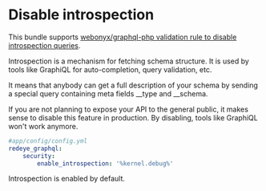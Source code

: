 Disable introspection
=====================

This bundle supports [webonyx/graphql-php validation rule to disable introspection queries](http://webonyx.github.io/graphql-php/security/#disabling-introspection).

Introspection is a mechanism for fetching schema structure. It is used by tools like GraphiQL for auto-completion, query validation, etc.

It means that anybody can get a full description of your schema by sending a special query containing meta fields __type and __schema.

If you are not planning to expose your API to the general public, it makes sense to disable this feature in production. By disabling, tools like GraphiQL won't work anymore.

```yaml
#app/config/config.yml
redeye_graphql:
    security:
        enable_introspection: '%kernel.debug%'
```

Introspection is enabled by default.
